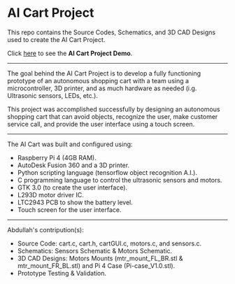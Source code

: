 # AI Cart Project
This repo contains the Source Codes, Schematics, and 3D CAD Designs used to create the AI Cart Project.

Click [here](https://res.cloudinary.com/dhud5kifu/video/upload/v1625266658/demos/The_Ai_Cart_ns5o38.mp4) to see the **AI Cart Project Demo**. 

---

The goal behind the AI Cart Project is to develop a fully functioning prototype of an autonomous shopping cart with a team using a microcontroller, 3D printer, and as
much hardware as needed (i.g. Ultrasonic sensors, LEDs, etc.).

This project was accomplished successfully by designing an autonomous shopping cart that can avoid
objects, recognize the user, make customer service call, and provide the user interface using a touch
screen.

---

The AI Cart was built and configured using:
* Raspberry Pi 4 (4GB RAM).
* AutoDesk Fusion 360 and a 3D printer.
* Python scripting language (tensorflow object recognition A.I.).
* C programming language to control the ultrasonic sensors and motors.
* GTK 3.0 (to create the user interface).
* L293D motor driver IC.
* LTC2943 PCB to show the battery level.
* Touch screen for the user interface.

---

Abdullah's contripution(s):
* Source Code: cart.c, cart.h, cartGUI.c, motors.c, and sensors.c.
* Schematics: Sensors Schematic & Motors Schematic.
* 3D CAD Designs: Motors Mounts (mtr_mount_FL_BR.stl & mtr_mount_FR_BL.stl) and Pi 4 Case (Pi-case_V1.0.stl).
* Prototype Testing & Validation.
